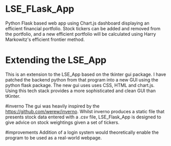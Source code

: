 # LSE_FLask_App
Python Flask based web app using Chart.js dashboard displaying an efficient financial portfolio.
Stock tickers can be added and removed from the portfolio, and a new efficient portfolio will be calculated using Harry Markowitz's efficient frontier method.

# Extending the LSE_App
This is an extension to the LSE_App based on the tkinter gui package. I have patched the backend python from that program into a new GUI using the python flask package.
The new gui uses uses CSS, HTML and chart.js. Using this tech stack provides a more sophisticated and clean GUI than tKinter. 

#inverno
The gui was heavily inspired by the https://github.com/werew/inverno.
Whilst inverno produces a static file that presents stock data entered with a .csv file, LSE_Flask_App is designed to give advice on stock weightings given a set of tickers.

#improvements
Addition of a login system would theoretically enable the program to be used as a real-world webpage. 

